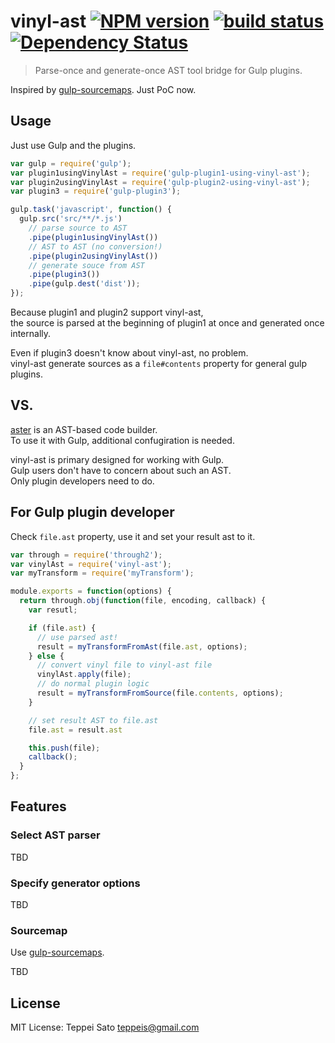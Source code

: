 vinyl-ast [![NPM version][npm-image]][npm-url] [![build status][travis-image]][travis-url] [![Dependency Status][deps-image]][deps-url]
====

> Parse-once and generate-once AST tool bridge for Gulp plugins.

Inspired by [gulp-sourcemaps](https://github.com/floridoo/gulp-sourcemaps).
Just PoC now.

## Usage

Just use Gulp and the plugins.

```javascript
var gulp = require('gulp');
var plugin1usingVinylAst = require('gulp-plugin1-using-vinyl-ast');
var plugin2usingVinylAst = require('gulp-plugin2-using-vinyl-ast');
var plugin3 = require('gulp-plugin3');

gulp.task('javascript', function() {
  gulp.src('src/**/*.js')
    // parse source to AST
    .pipe(plugin1usingVinylAst())
    // AST to AST (no conversion!)
    .pipe(plugin2usingVinylAst())
    // generate souce from AST
    .pipe(plugin3())
    .pipe(gulp.dest('dist'));
});
```

Because plugin1 and plugin2 support vinyl-ast,  
the source is parsed at the beginning of plugin1 at once and generated once internally.

Even if plugin3 doesn't know about vinyl-ast, no problem.  
vinyl-ast generate sources as a `file#contents` property for general gulp plugins.

## VS.

[aster](http://asterjs.github.io/aster/) is an AST-based code builder.  
To use it with Gulp, additional confugiration is needed.

vinyl-ast is primary designed for working with Gulp.  
Gulp users don't have to concern about such an AST.  
Only plugin developers need to do.

## For Gulp plugin developer

Check `file.ast` property, use it and set your result ast to it.

```javascript
var through = require('through2');
var vinylAst = require('vinyl-ast');
var myTransform = require('myTransform');

module.exports = function(options) {
  return through.obj(function(file, encoding, callback) {
    var resutl;

    if (file.ast) {
      // use parsed ast!
      result = myTransformFromAst(file.ast, options);
    } else {
      // convert vinyl file to vinyl-ast file
      vinylAst.apply(file);
      // do normal plugin logic
      result = myTransformFromSource(file.contents, options);
    }

    // set result AST to file.ast
    file.ast = result.ast

    this.push(file);
    callback();
  }
};
```

## Features

### Select AST parser

TBD

### Specify generator options

TBD

### Sourcemap

Use [gulp-sourcemaps](https://github.com/floridoo/gulp-sourcemaps).

TBD

## License

MIT License: Teppei Sato <teppeis@gmail.com>

[npm-image]: https://img.shields.io/npm/v/vinyl-ast.svg
[npm-url]: https://npmjs.org/package/vinyl-ast
[travis-image]: https://travis-ci.org/teppeis/vinyl-ast.svg?branch=master
[travis-url]: https://travis-ci.org/teppeis/vinyl-ast
[deps-image]: https://david-dm.org/teppeis/vinyl-ast.svg
[deps-url]: https://david-dm.org/teppeis/vinyl-ast
